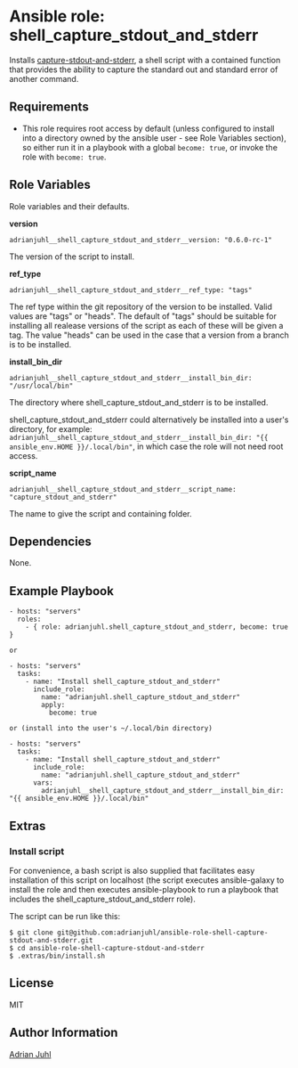 # Ansible role: shell_capture_stdout_and_stderr

Installs [capture-stdout-and-stderr](https://github.com/adrianjuhl/adrianjuhl-shell-capture-stdout-and-stderr), a shell script with a contained function that provides the ability to capture the standard out and standard error of another command.

## Requirements

* This role requires root access by default (unless configured to install into a directory owned by the ansible user - see Role Variables section), so either run it in a playbook with a global `become: true`, or invoke the role with `become: true`.

## Role Variables

Role variables and their defaults.

**version**

    adrianjuhl__shell_capture_stdout_and_stderr__version: "0.6.0-rc-1"

The version of the script to install.

**ref_type**

    adrianjuhl__shell_capture_stdout_and_stderr__ref_type: "tags"

The ref type within the git repository of the version to be installed.
Valid values are "tags" or "heads".
The default of "tags" should be suitable for installing all realease versions of the script as each of these will be given a tag.
The value "heads" can be used in the case that a version from a branch is to be installed.

**install_bin_dir**

    adrianjuhl__shell_capture_stdout_and_stderr__install_bin_dir: "/usr/local/bin"

The directory where shell_capture_stdout_and_stderr is to be installed.

shell_capture_stdout_and_stderr could alternatively be installed into a user's directory, for example: `adrianjuhl__shell_capture_stdout_and_stderr__install_bin_dir: "{{ ansible_env.HOME }}/.local/bin"`, in which case the role will not need root access.

**script_name**

    adrianjuhl__shell_capture_stdout_and_stderr__script_name: "capture_stdout_and_stderr"

The name to give the script and containing folder.

## Dependencies

None.

## Example Playbook
```
- hosts: "servers"
  roles:
    - { role: adrianjuhl.shell_capture_stdout_and_stderr, become: true }

or

- hosts: "servers"
  tasks:
    - name: "Install shell_capture_stdout_and_stderr"
      include_role:
        name: "adrianjuhl.shell_capture_stdout_and_stderr"
        apply:
          become: true

or (install into the user's ~/.local/bin directory)

- hosts: "servers"
  tasks:
    - name: "Install shell_capture_stdout_and_stderr"
      include_role:
        name: "adrianjuhl.shell_capture_stdout_and_stderr"
      vars:
        adrianjuhl__shell_capture_stdout_and_stderr__install_bin_dir: "{{ ansible_env.HOME }}/.local/bin"
```

## Extras

### Install script

For convenience, a bash script is also supplied that facilitates easy installation of this script on localhost (the script executes ansible-galaxy to install the role and then executes ansible-playbook to run a playbook that includes the shell_capture_stdout_and_stderr role).

The script can be run like this:
```
$ git clone git@github.com:adrianjuhl/ansible-role-shell-capture-stdout-and-stderr.git
$ cd ansible-role-shell-capture-stdout-and-stderr
$ .extras/bin/install.sh
```

## License

MIT

## Author Information

[Adrian Juhl](http://github.com/adrianjuhl)
